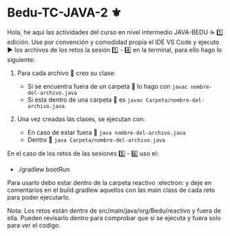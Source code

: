 # Bedu-TC-JAVA-2 ⚜️

Hola, he aquí las actividades del curso en nivel intermedio JAVA-BEDU ☕ :one: edición. 
Use por convención y comodidad propia el IDE VS Code y ejecuto ▶️ los archivos de los retos la sesión :one: - 4️⃣ en la terminal, para ello hago lo siguiente: 

1. Para cada archivo 📄 creo su clase:  
    - Si se encuentra fuera de un carpeta 📂 lo hago con ```javac nombre-del-archivo.java``` 
    - Si esta dentro de una carpeta 📂 es ```javac Carpeta/nombre-del-archivo.java```
    
2. Una vez creadas las clases, se ejecutan con: 
    - En caso de estar fuera 📂 ```java nombre-del-archivo.java```
    - Dentro 📂 ```java Carpeta/nombre-del-archivo.java``` 

En el caso de los retos de las sesiones 5️⃣ - 6️⃣ uso el: 

- ./gradlew bootRun 

Para usarlo debo estar dentro de la carpeta reactivo :electron: y deje en comentarios en el build.gradlew aquellos con las main class de cada reto para poder ejecutarlo. 

Nota: Los retos están dentro de src/main/java/org/Bedu/reactivo y fuera de ella. Pueden revisarlo dentro para comprobar que sí se ejecuta y fuera solo para ver el codigo. 
